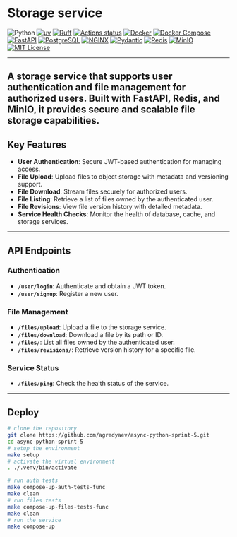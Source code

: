 # Storage service

![Python](https://img.shields.io/badge/python-3.13-blue)
[![uv](https://img.shields.io/endpoint?url=https://raw.githubusercontent.com/astral-sh/uv/main/assets/badge/v0.json)](https://github.com/astral-sh/uv)
[![Ruff](https://img.shields.io/endpoint?url=https://raw.githubusercontent.com/astral-sh/ruff/main/assets/badge/v2.json)](https://github.com/astral-sh/ruff)
[![Actions status](https://github.com/agredyaev/async-python-sprint-5/actions/workflows/ci.yml/badge.svg)](https://github.com/agredyaev/async-python-sprint-4/actions)
[![Docker](https://img.shields.io/badge/Docker-2496ED?logo=docker&logoColor=white)]()
[![Docker Compose](https://img.shields.io/badge/Docker%20Compose-2496ED?logo=docker&logoColor=white)]()
[![FastAPI](https://img.shields.io/badge/FastAPI-009688?logo=fastapi&logoColor=white)]()
[![PostgreSQL](https://img.shields.io/badge/PostgreSQL-336791?logo=postgresql&logoColor=white)]()
[![NGINX](https://img.shields.io/badge/NGINX-269539?logo=nginx&logoColor=white)]()
[![Pydantic](https://img.shields.io/badge/Pydantic-red?logo=pydantic&logoColor=white)]()
[![Redis](https://img.shields.io/badge/Redis-DC382D?logo=redis&logoColor=white)]()
[![MinIO](https://img.shields.io/badge/MinIO-FFA500?logo=minio&logoColor=white)]()
[![MIT License](https://img.shields.io/badge/license-MIT-green.svg)](https://mit-license.org/)

---
A storage service that supports user authentication and file management for authorized users. Built with FastAPI, Redis, and MinIO, it provides secure and scalable file storage capabilities.
---
## Key Features
- **User Authentication**: Secure JWT-based authentication for managing access.
- **File Upload**: Upload files to object storage with metadata and versioning support.
- **File Download**: Stream files securely for authorized users.
- **File Listing**: Retrieve a list of files owned by the authenticated user.
- **File Revisions**: View file version history with detailed metadata.
- **Service Health Checks**: Monitor the health of database, cache, and storage services.

---

## API Endpoints

### Authentication
- **`/user/login`**: Authenticate and obtain a JWT token.
- **`/user/signup`**: Register a new user.

### File Management
- **`/files/upload`**: Upload a file to the storage service.
- **`/files/download`**: Download a file by its path or ID.
- **`/files/`**: List all files owned by the authenticated user.
- **`/files/revisions/`**: Retrieve version history for a specific file.

### Service Status
- **`/files/ping`**: Check the health status of the service.

---
## Deploy
```bash
# clone the repository
git clone https://github.com/agredyaev/async-python-sprint-5.git
cd async-python-sprint-5
# setup the environment
make setup
# activate the virtual environment
. ./.venv/bin/activate

# run auth tests
make compose-up-auth-tests-func
make clean
# run files tests
make compose-up-files-tests-func
make clean
# run the service
make compose-up
```
